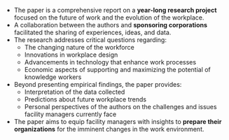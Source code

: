 - The paper is a comprehensive report on a **year-long research project** focused on the future of work and the evolution of the workplace.
- A collaboration between the authors and **sponsoring corporations** facilitated the sharing of experiences, ideas, and data.
- The research addresses critical questions regarding:
  - The changing nature of the workforce
  - Innovations in workplace design
  - Advancements in technology that enhance work processes
  - Economic aspects of supporting and maximizing the potential of knowledge workers
- Beyond presenting empirical findings, the paper provides:
  - Interpretation of the data collected
  - Predictions about future workplace trends
  - Personal perspectives of the authors on the challenges and issues facility managers currently face
- The paper aims to equip facility managers with insights to **prepare their organizations** for the imminent changes in the work environment.
